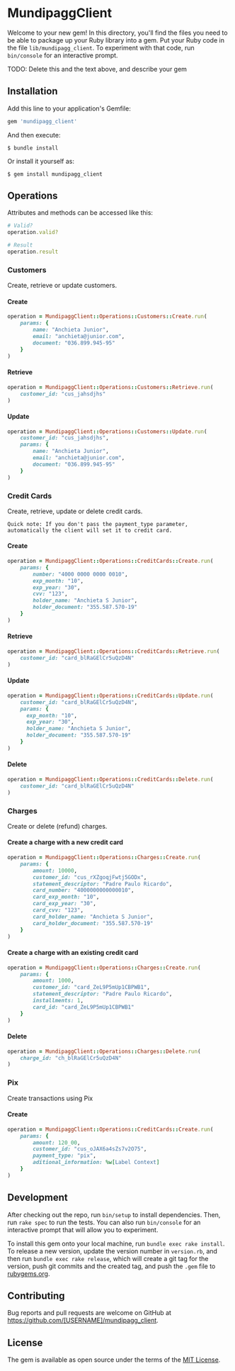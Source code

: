 # MundipaggClient

Welcome to your new gem! In this directory, you'll find the files you need to be able to package up your Ruby library into a gem. Put your Ruby code in the file `lib/mundipagg_client`. To experiment with that code, run `bin/console` for an interactive prompt.

TODO: Delete this and the text above, and describe your gem

## Installation

Add this line to your application's Gemfile:

```ruby
gem 'mundipagg_client'
```

And then execute:

    $ bundle install

Or install it yourself as:

    $ gem install mundipagg_client

## Operations

Attributes and methods can be accessed like this:

```ruby
# Valid?
operation.valid?

# Result
operation.result
```

### Customers

Create, retrieve or update customers.

#### Create

```ruby
operation = MundipaggClient::Operations::Customers::Create.run(
    params: {
        name: "Anchieta Junior",
        email: "anchieta@junior.com",
        document: "036.899.945-95"
    }
)
```

#### Retrieve

```ruby
operation = MundipaggClient::Operations::Customers::Retrieve.run(
    customer_id: "cus_jahsdjhs"
)
```

#### Update

```ruby
operation = MundipaggClient::Operations::Customers::Update.run(
    customer_id: "cus_jahsdjhs",
    params: {
        name: "Anchieta Junior",
        email: "anchieta@junior.com",
        document: "036.899.945-95"
    }
)
```

### Credit Cards

Create, retrieve, update or delete credit cards.

```
Quick note: If you don't pass the payment_type parameter, automatically the client will set it to credit card.
```

#### Create

```ruby
operation = MundipaggClient::Operations::CreditCards::Create.run(
    params: {
        number: "4000 0000 0000 0010",
        exp_month: "10",
        exp_year: "30",
        cvv: "123",
        holder_name: "Anchieta S Junior",
        holder_document: "355.587.570-19"
    }
)
```

#### Retrieve

```ruby
operation = MundipaggClient::Operations::CreditCards::Retrieve.run(
    customer_id: "card_blRaGElCr5uQzD4N"
)
```

#### Update

```ruby
operation = MundipaggClient::Operations::CreditCards::Update.run(
    customer_id: "card_blRaGElCr5uQzD4N",
    params: {
      exp_month: "10",
      exp_year: "30",
      holder_name: "Anchieta S Junior",
      holder_document: "355.587.570-19"
    }
)
```

#### Delete

```ruby
operation = MundipaggClient::Operations::CreditCards::Delete.run(
    customer_id: "card_blRaGElCr5uQzD4N"
)
```

### Charges

Create or delete (refund) charges.

#### Create a charge with a new credit card

```ruby
operation = MundipaggClient::Operations::Charges::Create.run(
    params: {
        amount: 10000,
        customer_id: "cus_rXZgoqjFwtj5GODx",
        statement_descriptor: "Padre Paulo Ricardo",
        card_number: "4000000000000010",
        card_exp_month: "10",
        card_exp_year: "30",
        card_cvv: "123",
        card_holder_name: "Anchieta S Junior",
        card_holder_document: "355.587.570-19"
    }
)
```

#### Create a charge with an existing credit card

```ruby
operation = MundipaggClient::Operations::Charges::Create.run(
    params: {
        amount: 1000,
        customer_id: "card_ZeL9P5mUp1CBPWB1",
        statement_descriptor: "Padre Paulo Ricardo",
        installments: 1,
        card_id: "card_ZeL9P5mUp1CBPWB1"
    }
)
```

#### Delete

```ruby
operation = MundipaggClient::Operations::Charges::Delete.run(
    charge_id: "ch_blRaGElCr5uQzD4N"
)
```

### Pix

Create transactions using Pix

#### Create

```ruby
operation = MundipaggClient::Operations::CreditCards::Create.run(
    params: {
        amount: 120_00,
        customer_id: "cus_oJAX6a4sZs7v2O75",
        payment_type: "pix",
        aditional_information: %w[Label Context]
    }
)
```


## Development

After checking out the repo, run `bin/setup` to install dependencies. Then, run `rake spec` to run the tests. You can also run `bin/console` for an interactive prompt that will allow you to experiment.

To install this gem onto your local machine, run `bundle exec rake install`. To release a new version, update the version number in `version.rb`, and then run `bundle exec rake release`, which will create a git tag for the version, push git commits and the created tag, and push the `.gem` file to [rubygems.org](https://rubygems.org).

## Contributing

Bug reports and pull requests are welcome on GitHub at https://github.com/[USERNAME]/mundipagg_client.

## License

The gem is available as open source under the terms of the [MIT License](https://opensource.org/licenses/MIT).
